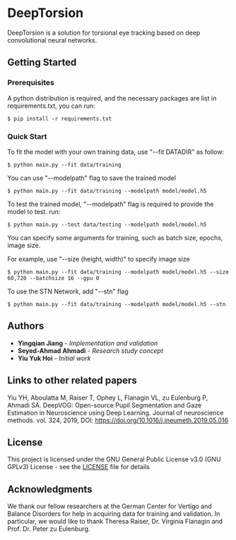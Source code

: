 # DeepTorsion

DeepTorsion is a solution for torsional eye tracking based on deep convolutional neural networks.

## Getting Started

### Prerequisites
A python distribution is required, and the necessary packages are list in requirements.txt, you can run:
```
$ pip install -r requirements.txt 
```

### Quick Start
To fit the model with your own training data, use "--fit DATADIR" as follow:
```
$ python main.py --fit data/training
```

You can use "--modelpath" flag to save the trained model

```
$ python main.py --fit data/training --modelpath model/model.h5
```


To test the trained model, "--modelpath" flag is required to provide the model to test. run:
```
$ python main.py --test data/testing --modelpath model/model.h5
```

You can specify some arguments for training, such as batch size, epochs, image size.

For example, use "--size (height, width)" to specify image size
```
$ python main.py --fit data/training --modelpath model/model.h5 --size 60,720 --batchsize 16 --gpu 0
```

To use the STN Network, add "--stn" flag
```
$ python main.py --fit data/training --modelpath model/model.h5 --stn
```


## Authors

* **Yingqian Jiang** - *Implementation and validation*
* **Seyed-Ahmad Ahmadi** - *Research study concept*
* **Yiu Yuk Hoi** - *Initial work*

## Links to other related papers
Yiu YH, Aboulatta M, Raiser T, Ophey L, Flanagin VL, zu Eulenburg P, Ahmadi SA. DeepVOG: Open-source Pupil Segmentation and Gaze Estimation in Neuroscience using Deep Learning. Journal of neuroscience methods. vol. 324, 2019, DOI: https://doi.org/10.1016/j.jneumeth.2019.05.016


## License

This project is licensed under the GNU General Public License v3.0 (GNU GPLv3) License - see the [LICENSE](LICENSE) file for details

## Acknowledgments

We thank our fellow researchers at the German Center for Vertigo and Balance Disorders for help in acquiring data for training and validation. In particular, we would like to thank Theresa Raiser, Dr. Virginia Flanagin and Prof. Dr. Peter zu Eulenburg.

